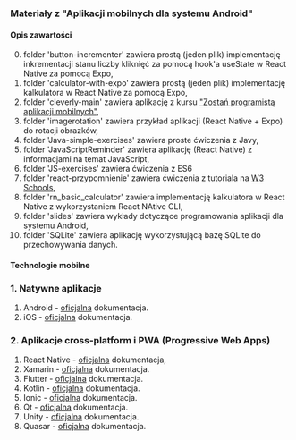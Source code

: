 ### Materiały z "Aplikacji mobilnych dla systemu Android"

#### Opis zawartości

  0. folder 'button-incrementer' zawiera prostą (jeden plik) implementację inkrementacji stanu liczby kliknięć za pomocą hook'a useState w React Native za pomocą Expo,  
  1. folder 'calculator-with-expo' zawiera prostą (jeden plik) implementację kalkulatora w React Native za pomocą Expo,  
  2. folder 'cleverly-main' zawiera aplikację z kursu ["Zostań programistą aplikacji mobilnych"](https://ebookpoint.pl/ksiazki/react-native-kurs-video-zostan-programista-aplikacji-mobilnych-sebastian-mysakowski,vuczgl.htm),  
  3. folder 'imagerotation' zawiera przykład aplikacji (React Native + Expo) do rotacji obrazków,  
  4. folder 'Java-simple-exercises' zawiera proste ćwiczenia z Javy,    
  5. folder 'JavaScriptReminder' zawiera aplikację (React Native) z informacjami na temat JavaScript,  
  6. folder 'JS-exercises' zawiera ćwiczenia z ES6  
  7. folder 'react-przypomnienie' zawiera ćwiczenia z tutoriala na [W3 Schools](https://www.w3schools.com/react/),    
  8. folder 'rn_basic_calculator' zawiera implementację kalkulatora w React Native z wykorzystaniem React NAtive CLI,    
  9. folder 'slides' zawiera wykłady dotyczące programowania aplikacji dla systemu Android,  
  10. folder 'SQLite' zawiera aplikację wykorzystującą bazę SQLite do przechowywania danych.  


#### Technologie mobilne

### 1. Natywne aplikacje  
1. Android - [oficjalna](https://developer.android.com/) dokumentacja.
2. iOS - [oficjalna](https://developer.apple.com/) dokumentacja.

### 2. Aplikacje cross-platform i PWA (Progressive Web Apps)
1. React Native - [oficjalna](https://reactnative.dev/) dokumentacja,
2. Xamarin - [oficjalna](https://visualstudio.microsoft.com/xamarin/) dokumentacja.
3. Flutter - [oficjalna](https://flutter.dev/) dokumentacja.
4. Kotlin - [oficjalna](https://kotlinlang.org/) dokumentacja.
5. Ionic - [oficjalna](https://ionicframework.com/) dokumentacja.
6. Qt - [oficjalna](https://www.qt.io/) dokumentacja.
7. Unity - [oficjalna](https://unity.com/features/mobile) dokumentacja.
8. Quasar - [oficjalna](https://quasar.dev/) dokumentacja.
